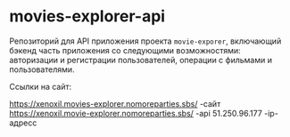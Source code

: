 # movies-explorer-api
Репозиторий для API приложения проекта `movie-exporer`, включающий бэкенд часть приложения со следующими возможностями: авторизации и регистрации пользователей, операции с фильмами и пользователями. 
  
Ссылки на сайт:

https://xenoxil.movies-explorer.nomoreparties.sbs/  -сайт
https://xenoxil.movie-explorer.nomoreparties.sbs/  -api
51.250.96.177 -ip-адресс
